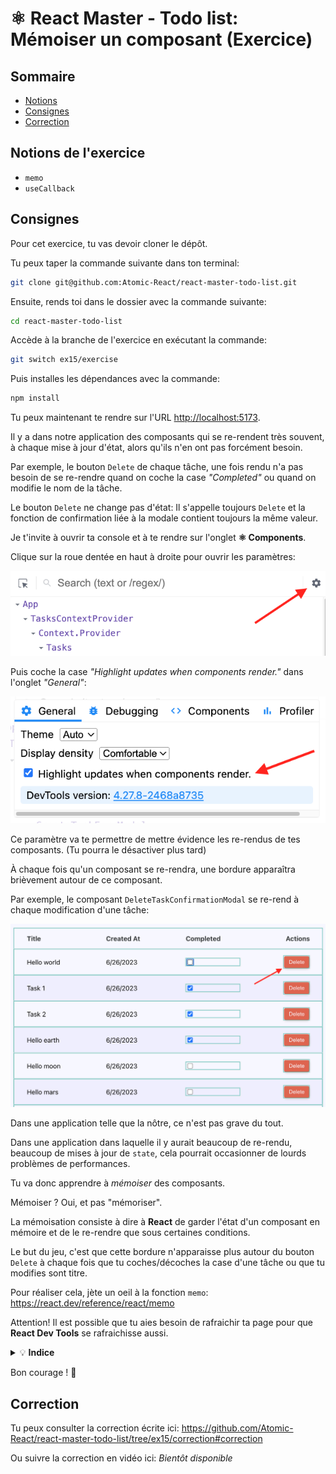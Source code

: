 # ⚛️ React Master - Todo list: Mémoiser un composant (Exercice)

## Sommaire

<!-- no toc -->
*   [Notions](#notions-de-lexercice)
*   [Consignes](#consignes)
*   [Correction](#correction)

## Notions de l'exercice

*   `memo`
*   `useCallback`

## Consignes

Pour cet exercice, tu vas devoir cloner le dépôt.

Tu peux taper la commande suivante dans ton terminal:

```bash
git clone git@github.com:Atomic-React/react-master-todo-list.git
```

Ensuite, rends toi dans le dossier avec la commande suivante:

```bash
cd react-master-todo-list
```

Accède à la branche de l'exercice en exécutant la commande:

```bash
git switch ex15/exercise
```

Puis installes les dépendances avec la commande:

```bash
npm install
```

Tu peux maintenant te rendre sur l'URL <http://localhost:5173>.

Il y a dans notre application des composants qui se re-rendent très souvent, à chaque mise à jour d'état, alors qu'ils n'en ont pas forcément besoin.

Par exemple, le bouton `Delete` de chaque tâche, une fois rendu n'a pas besoin de se re-rendre quand on coche la case _"Completed"_ ou quand on modifie le nom de la tâche.

Le bouton `Delete` ne change pas d'état: Il s'appelle toujours `Delete` et la fonction de confirmation liée à la modale contient toujours la même valeur.

Je t'invite à ouvrir ta console et à te rendre sur l'onglet **⚛️ Components**.

Clique sur la roue dentée en haut à droite pour ouvrir les paramètres:

![react dev tools gear](docs/react_dev_tools/react_dev_tools_gear.png)

Puis coche la case _"Highlight updates when components render."_ dans l'onglet _"General"_:

![react dev tools highlight render](docs/react_dev_tools/react_dev_tools_highlight_render.png)

Ce paramètre va te permettre de mettre évidence les re-rendus de tes composants. (Tu pourra le désactiver plus tard)

À chaque fois qu'un composant se re-rendra, une bordure apparaîtra brièvement autour de ce composant.

Par exemple, le composant `DeleteTaskConfirmationModal` se re-rend à chaque modification d'une tâche:

![tasks render delete button](docs/tasks_render_delete_button.png)

Dans une application telle que la nôtre, ce n'est pas grave du tout.

Dans une application dans laquelle il y aurait beaucoup de re-rendu, beaucoup de mises à jour de `state`, cela pourrait occasionner de lourds problèmes de performances.

Tu va donc apprendre à _mémoiser_ des composants.

Mémoiser ? Oui, et pas "mémoriser".

La mémoisation consiste à dire à **React** de garder l'état d'un composant en mémoire et de le re-rendre que sous certaines conditions.

Le but du jeu, c'est que cette bordure n'apparaisse plus autour du bouton `Delete` à chaque fois que tu coches/décoches la case d'une tâche ou que tu modifies sont titre.

Pour réaliser cela, jète un oeil à la fonction `memo`: <https://react.dev/reference/react/memo>

Attention! Il est possible que tu aies besoin de rafraichir ta page pour que **React Dev Tools** se rafraichisse aussi.

<details>
 <summary>💡 <b>Indice</b></summary>

 > Si malgré l'utilisation de `memo` ton composant continue de ce re-rendre, c'est à cause de ses props.
 >
 > Tu dois déterminer laquelle de ses `props` induit un re-rendu du composant.
 >
 > Si tu as lu la documentation de `memo`, tu sais que `memo` compare la valeur actuelle des `props` et la nouvelle valeur des `props`. Si les deux valeurs son différentes, le composant est re-rendu.
 >
 > Trouve la `props` qui change de valeur ou la `props` dont la valeur n'est pas prise en charge par `memo` et traite la.
 >
 > Ces deux hooks peuvent t'être utiles:
 >
 > `useMemo`: <https://react.dev/reference/react/useMemo>
 >
 > `useCallback`: <https://react.dev/reference/react/useCallback>

</details>

Bon courage ! 💪

## Correction

Tu peux consulter la correction écrite ici: <https://github.com/Atomic-React/react-master-todo-list/tree/ex15/correction#correction>

Ou suivre la correction en vidéo ici: _Bientôt disponible_
